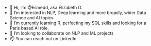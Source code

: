 - 👋 Hi, I’m @Esmedd, aka Elizabeth D.
- 👀 I’m interested in NLP, Deep learning and more broadly, wider Data Science and AI topics
- 🌱 I’m currently learning R, perfecting my SQL skills and looking for a Paris based AI role. 
- 💞️ I’m looking to collaborate on NLP and ML projects
- 📫 You can reach out on LinkedIn

